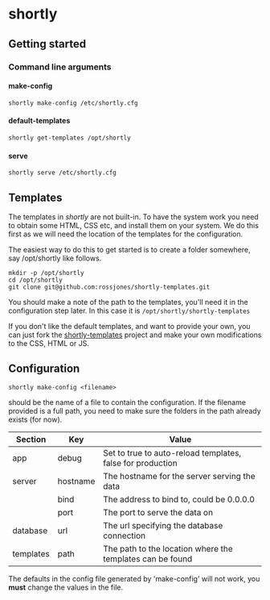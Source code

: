 # shortly


## Getting started

### Command line arguments

#### make-config

    shortly make-config /etc/shortly.cfg

#### default-templates

    shortly get-templates /opt/shortly

#### serve

    shortly serve /etc/shortly.cfg

## Templates

The templates in *shortly* are not built-in. To have the system work you need to obtain some HTML, CSS etc, and install them on your system.
We do this first as we will need the location of the templates for the configuration.

The easiest way to do this to get started is to create a folder somewhere, say /opt/shortly like follows.

    mkdir -p /opt/shortly
    cd /opt/shortly
    git clone git@github.com:rossjones/shortly-templates.git

You should make a note of the path to the templates, you'll need it in the configuration step later.  In this case it is `/opt/shortly/shortly-templates`

If you don't like the default templates, and want to provide your own, you can just fork the [shortly-templates](git@github.com:rossjones/shortly-templates.git) project and make your own modifications to the CSS, HTML or JS.

## Configuration

    shortly make-config <filename>

<filename> should be the name of a file to contain the configuration. If the filename provided is a full path, you need to make sure the folders in the path already exists (for now).


|Section|Key|Value|
|----|----|----|
|app|debug|Set to true to auto-reload templates, false for production|
|server|hostname|The hostname for the server serving the data|
||bind|The address to bind to, could be 0.0.0.0|
||port|The port to serve the data on|
|database|url|The url specifying the database connection|
|templates|path|The path to the location where the templates can be found|

The defaults in the config file generated by 'make-config' will not work, you **must** change the values in the file.

